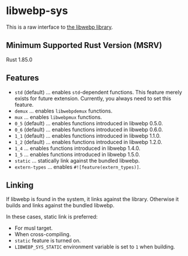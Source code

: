 # libwebp-sys

This is a raw interface to [the libwebp library](https://developers.google.com/speed/webp/download).

## Minimum Supported Rust Version (MSRV)

Rust 1.85.0

## Features

- `std` (default) ... enables `std`-dependent functions.
  This feature merely exists for future extension.
  Currently, you always need to set this feature.
- `demux` ... enables `libwebpdemux` functions.
- `mux` ... enables `libwebpmux` functions.
- `0_5` (default) ... enables functions introduced in libwebp 0.5.0.
- `0_6` (default) ... enables functions introduced in libwebp 0.6.0.
- `1_1` (default) ... enables functions introduced in libwebp 1.1.0.
- `1_2` (default) ... enables functions introduced in libwebp 1.2.0.
- `1_4` ... enables functions introduced in libwebp 1.4.0.
- `1_5` ... enables functions introduced in libwebp 1.5.0.
- `static` ... statically link against the bundled libwebp.
- `extern-types` ... enables `#![feature(extern_types)]`.

## Linking

If libwebp is found in the system, it links against the library.
Otherwise it builds and links against the bundled libwebp.

In these cases, static link is preferred:

- For musl target.
- When cross-compiling.
- `static` feature is turned on.
- `LIBWEBP_SYS_STATIC` environment variable is set to `1` when building.
